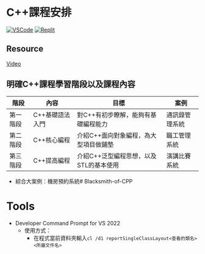 # C++課程安排
[![VSCode](https://img.shields.io/badge/VSCode-any-blue)](https://code.visualstudio.com/)
[![Replit](https://img.shields.io/badge/Replit-%20-orange)](https://replit.com/)

## Resource
[Video](https://www.bilibili.com/video/BV1et411b73Z?p=1&vd_source=1c6353162cc579be272e6d12bfeb50d0)



## 明確C++課程學習階段以及課程內容



| 階段     | 內容            | 目標                                   | 案例           |
| -------- | --------------- | -------------------------------------- | -------------- |
| 第一階段 | C++基礎語法入門 | 對C++有初步瞭解，能夠有基礎編程能力    | 通訊錄管理系統 |
| 第二階段 | C++核心編程     | 介紹C++面向對象編程，為大型項目做鋪墊  | 職工管理系統   |
| 第三階段 | C++提高編程     | 介紹C++泛型編程思想，以及STL的基本使用 | 演講比賽系統   |

* 綜合大案例：機房預約系統# Blacksmith-of-CPP

# Tools
* Developer Command Prompt for VS 2022
  * 使用方式：
    * 在程式當前資料夾輸入`cl /d1 reportSingleClassLayout<查看的類名> <所屬文件名>`

